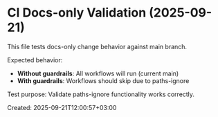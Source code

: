 # CI Docs-only Validation (2025-09-21)

This file tests docs-only change behavior against main branch.

Expected behavior:
- **Without guardrails**: All workflows will run (current main)
- **With guardrails**: Workflows should skip due to paths-ignore

Test purpose: Validate paths-ignore functionality works correctly.

Created: 2025-09-21T12:00:57+03:00